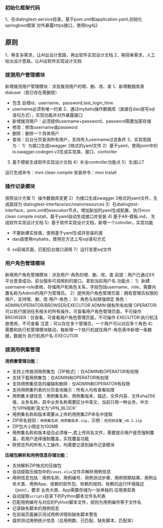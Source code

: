### 初始化框架代码
1、在dialingtest-service目录，基于pom.xml和application.yaml,初始化springboot框架
对外暴露https接口，使用log4j2

## 原则
1、稍复杂需求，让AI出设计思路，再出软件实现设计文档
2、稍简单需求，人工给出设计思路，让AI出软件实现设计文档

### 拨测用户管理模块
新增拨测用户管理模块：涉及拨测用户的增、删、改、查
1、新增数据库表dialuser（若已存在需删除）
- 包含 自增id，username，password,last_login_time
- username必须有唯一约束
2、通过mybatis操作数据库（直接在dao层写sql语句方式），实现功能并对外暴露接口
- 新增拨测用户：必须提供username+password，password需要加密存储
- 修改：修改username或password
- 删除：删除一个具体用户
- 查询：后台分页查询所有用户，支持传入username过滤条件
3、实现思路为：
1）为接口生成swagger 2格式的yaml文件
2）基于yaml，使用pom中的io.swagger.codegen.v3生成实现类、接口、contorller
3) 基于模板生成软件实现设计文档
4）补全controller功能点
5）生成LLT

运行生成命令：mvn clean compile 
安装命令：mvn install

### 操作记录模块
按照设计方案
1）操作数据库变更
2）为接口生成swagger 2格式的yaml文件，生成路径为 dialingtest-interface/src/main/resources
3）在dialingtest-interface，pom.xml的execution节点，增加新加的yaml生成配置，执行mvn clean compile install，基于yaml自动生成接口并安装
4) 基于AR-模板.md， 生成软件实现设计文档
5）基于软件实现设计文档，新增一个cotroller，实现功能
- 不要新建实体类，使用基于yaml生成并安装的类
- dao层使用mybatis，使用在方法上写sql语句方式
6) xx前端页面，匹配后台接口调用
7）运行变更sql文件

### 用户角色管理模块
新增用户角色管理模块：涉及用户-角色的增、删、改、查
前提：用户已通过XX平台登录成功，前台服务可调用别的接口，拿到当前用户名
功能点：
1）新建username-role表格，存储用户和角色关系，字段包括username、role，需要内置名称为Admin的用户为管理员。
2）提供用户角色管理页面：拥有管理员权限的用户，支持增、删、改 用户-角色；
3）角色与权限强绑定
角色：ADMIN/OPERATOR/BROWSER/EXECUTOR
ADMIN:拥有所有权限
OPERATOR:可以执行拨测任务相关的所有操作，可查看用户角色管理页面，不可操作
BROWSER：仅查看，可查看用户角色管理页面，不可操作
EXECUTOR:执行机注册使用，不可查看
注意：可以存在多个管理员，一个用户可以对应多个角色
4）需要和执行机管理模块联动，每新增一个执行机就往用户-角色表中新增一条数据，数据为 执行机用户名-EXECUTOR

### 拨测用例集管理
**用例集管理功能：**
- 支持上传拨测用例集包（ZIP格式）：仅ADMIN和OPERATOR有权限
- 支持下载用例集包：仅ADMIN和OPERATOR有权限
- 支持用例集信息的编辑和删除：仅ADMIN和OPERATOR有权限
- 支持用例集列表的分页查询展示：所有人均有查看权限
- 用例集关键信息：用例集名称、用例集版本、描述，文件内容、文件sha256值，业务名称，其中业务名称需要区分中英文，当前只用一种业务，中文为‘VPN阻断’英文为'VPN_BLOCK'
- 用例集名称和版本需要从上传的用例集ZIP命名中提取
- ZIP命名规则：`用例集名称_用例集版本.zip`，示例：`短视频采集_v0.1.zip`
- ZIP包大小限定为100MB
- 用例集名称和版本组合必须唯一,若上传同名文件，需要提示用户是否强制覆盖，若用户选择强制覆盖，实现覆盖功能
- 除预览外的所有人工操作，均需要记录到操作记录模块 

**压缩包解析和用例信息存储功能：**
- 支持解析ZIP格式的压缩包
- 自动提取压缩包中的`cases.xlsx`文件并解析用例信息
- 用例信息包括：用例名称、用例编号、用例测试步骤、用例预期结果、用例业务大类、用例App、依赖的软件包、依赖的规则、依赖的运行环境描述（json），要求 业务大类、App需要存储为一张单独的 应用类型表
- 自动提取`scripts`目录下的Python脚本文件名列表
- 匹配用例编号与对应的Python脚本文件，规则为用例编号等于文件名
- 记录缺失脚本的用例信息
- 在前端页面展示测试用例详情和缺失脚本警告
- 提供测试用例统计信息（总用例数、已匹配、缺失脚本、匹配率）


